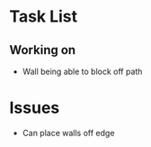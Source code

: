 # Task List

## Working on

- Wall being able to block off path

# Issues

 - Can place walls off edge